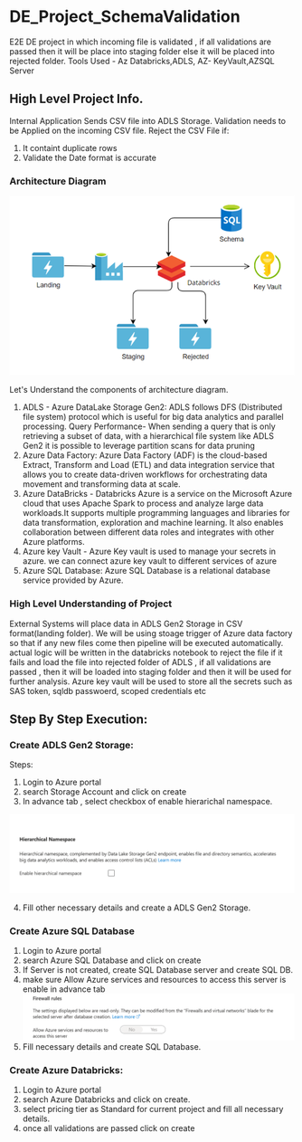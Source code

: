 # DE_Project_SchemaValidation
E2E DE project in which incoming file is validated , if all validations are passed then it will be place into staging folder else it will be placed into rejected folder. Tools Used - Az Databricks,ADLS, AZ- KeyVault,AZSQL Server

## High Level Project Info.
Internal Application Sends CSV file into ADLS Storage.
Validation needs to be Applied on the incoming CSV file.
Reject the CSV File if:
1. It containt duplicate rows
2. Validate the Date format is accurate

### Architecture Diagram
![main](Architecture.PNG)

Let's Understand the components of architecture diagram.
1. ADLS - Azure DataLake  Storage Gen2:
   ADLS follows DFS (Distributed file system) protocol which is useful for big data analytics and parallel processing.
   Query Performance- When sending a query that is only retrieving a subset of data, with a hierarchical file system      like ADLS Gen2 it is possible to leverage partition scans for data pruning
 2. Azure Data Factory:
    Azure Data Factory (ADF) is the cloud-based Extract, Transform and Load (ETL) and data integration service that       allows you to create data-driven workflows for orchestrating data movement and transforming data at scale.
 3. Azure DataBricks -
    Databricks Azure is a service on the Microsoft Azure cloud that uses Apache Spark to process and analyze large       data workloads.It supports multiple programming languages and libraries for data transformation, exploration and 
    machine  learning.  It also enables collaboration between different data roles and integrates with other Azure 
    platforms.
4. Azure key Vault - Azure Key vault is used to manage your secrets in azure. we can connect azure key vault to          different services of azure
5. Azure SQL Database: Azure SQL Database is a relational database service provided by Azure.

### High Level Understanding of Project
External Systems will place data in ADLS Gen2 Storage in CSV format(landing folder). We will be using stoage trigger of Azure data factory so that if any new files come then pipeline will be executed automatically.
actual logic will be written in the databricks notebook to reject the file if it fails and load the file into rejected folder of ADLS , if all validations are passed , then it will be loaded into staging folder and then it will be used for further analysis. Azure key vault will be used to store all the secrets such as SAS token, sqldb passwoerd, scoped credentials etc

## Step By Step Execution:
### Create ADLS  Gen2 Storage:
Steps:
1. Login to Azure portal
2. search Storage Account and click on create
3. In advance tab , select checkbox of enable hierarichal namespace.
<img src="/screenshots/adls1.png" alt="Hierarichal" title="Optional title">

4. Fill other necessary details and create a ADLS Gen2 Storage.
### Create Azure SQL Database
1. Login to Azure portal
2. search Azure SQL Database and click on create
3. If Server is not created, create SQL Database server and create SQL DB.
4. make sure Allow Azure services and resources to access this server is enable in advance tab
   <img src="/screenshots/sqldb.png" alt="sqldb">
5. Fill necessary details and create SQL Database.
   
### Create Azure Databricks:
 1. Login to Azure portal
 2. search  Azure Databricks and click on create.
 3. select pricing tier as Standard for current project and fill all necessary details.
 4. once all validations are passed click on create


   



